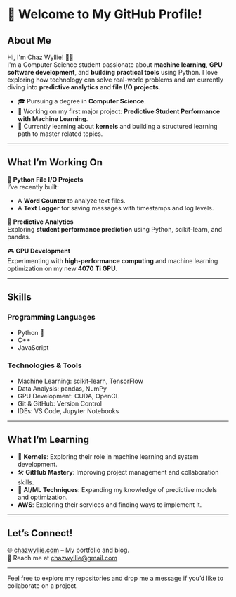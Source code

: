 # 👋 Welcome to My GitHub Profile!

## **About Me**
Hi, I'm Chaz Wyllie! 👨‍💻  
I'm a Computer Science student passionate about **machine learning**, **GPU software development**, and **building practical tools** using Python. I love exploring how technology can solve real-world problems and am currently diving into **predictive analytics** and **file I/O projects**.

- 🎓 Pursuing a degree in **Computer Science**.
- 🔭 Working on my first major project: **Predictive Student Performance with Machine Learning**.
- 🧠 Currently learning about **kernels** and building a structured learning path to master related topics.

---

## **What I’m Working On**
🚀 **Python File I/O Projects**  
I’ve recently built:
- A **Word Counter** to analyze text files.
- A **Text Logger** for saving messages with timestamps and log levels.

🔬 **Predictive Analytics**  
Exploring **student performance prediction** using Python, scikit-learn, and pandas.

🎮 **GPU Development**  
Experimenting with **high-performance computing** and machine learning optimization on my new **4070 Ti GPU**.

---

## **Skills**
### **Programming Languages**
- Python 🐍
- C++
- JavaScript

### **Technologies & Tools**
- Machine Learning: scikit-learn, TensorFlow
- Data Analysis: pandas, NumPy
- GPU Development: CUDA, OpenCL
- Git & GitHub: Version Control
- IDEs: VS Code, Jupyter Notebooks

---

## **What I’m Learning**
- 🌌 **Kernels**: Exploring their role in machine learning and system development.
- 🛠️ **GitHub Mastery**: Improving project management and collaboration skills.
- 🧠 **AI/ML Techniques**: Expanding my knowledge of predictive models and optimization.
- **AWS**: Exploring their services and finding ways to implement it.

---

## **Let’s Connect!**
🌐 [chazwyllie.com](http://chazwyllie.com) – My portfolio and blog.  
📧 Reach me at chazwyllie@gmail.com   

---

Feel free to explore my repositories and drop me a message if you’d like to collaborate on a project.
